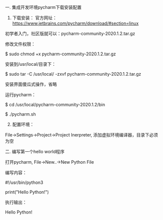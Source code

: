 一. 集成开发环境pycharm下载安装配置

1. 下载安装：
官方网址：https://www.jetbrains.com/pycharm/download/#section=linux

初学者入门，社区版就可以：pycharm-community-2020.1.2.tar.gz

修改文件权限：

$ sudo chmod +x pycharm-community-2020.1.2.tar.gz

安装到/usr/local/目录下：

$ sudo tar -C /usr/local/ -zxvf pycharm-community-2020.1.2.tar.gz

安装界面傻瓜式操作，省略

运行pycharm：

$ cd /usr/local/pycharm-community-2020.1.2/bin

$ ./pycharm.sh


2. 配置环境：

File->Settings->Project->Project Inerpreter, 添加虚拟环境编译器，目录下必须为空


二. 编写第一个hello world程序

打开pycharm, File->New..->New Python File

编写内容：

#!/usr/bin/python3

print("Hello Python!")

执行输出：

Hello Python!


